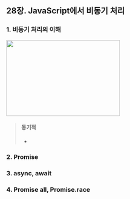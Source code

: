 ## 28장. JavaScript에서 비동기 처리

### 1. 비동기 처리의 이해
<img src="https://user-images.githubusercontent.com/53929446/111117603-14cfda00-85ab-11eb-80a7-9dd1aab17488.JPG" width="300px" height="200px"></img>
> #### 동기적
> - 
> 

### 2. Promise


### 3. async, await


### 4. Promise all, Promise.race










